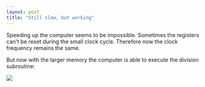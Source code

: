 ```yaml
---
layout: post
title: "Still slow, but working"
---
```



Speeding up the computer seems to be impossible.
Sometimes the registers can't be reset during the small clock cycle.
Therefore now the clock frequency remains the same.

But now with the larger memory the computer is able to execute the division subroutine:

[![](https://img.youtube.com/vi/vZCubmRy2jM/0.jpg)](https://www.youtube.com/watch?v=vZCubmRy2jM)


